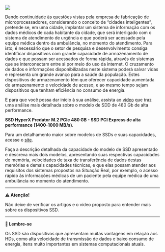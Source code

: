 [![](https://ampli-images.s3.amazonaws.com/production/59cb4d85-4158-4256-90c1-51f99846fd96/original)](https://ampli-images.s3.amazonaws.com/production/59cb4d85-4158-4256-90c1-51f99846fd96/original)

Dando continuidade às questões vistas pela empresa de fabricação de microprocessadores, considerando o conceito de “cidades inteligentes”, pretende se, em uma cidade, implantar um sistema de informação com os dados médicos de cada habitante da cidade, que será interligado com o sistema de atendimento de urgência e que poderá ser acessado pela equipe médica dentro da ambulância, no momento do atendimento. Para isto, é necessário que o setor de pesquisa e desenvolvimento consiga identificar dispositivos com grande capacidade de armazenamento de dados e que possam ser acessados de forma rápida, através de sistemas que se interconectam entre si por meio do uso da internet. O cruzamento de dados e informações disponibilizadas neste sistema poderá salvar vidas e representa um grande avanço para a saúde da população. Estes dispositivos de armazenamento têm que oferecer capacidade aumentada de armazenamento e velocidade de acesso, e ao mesmo tempo sejam dispositivos que tenham eficiência no consumo de energia.

E para que você possa dar início à sua análise, assista ao [vídeo](https://www.youtube.com/watch?v=PHaNURrCILg) que traz uma análise mais detalhada sobre o modelo de SDD de 480 Gb de alta performance.

**SSD HyperX Predator M.2 PCIe 480 GB - SSD PCI Express de alta performance** **(1400-1000 MB/s).**

Para um detalhamento maior sobre modelos de SSDs e suas capacidades, acesse o [site](https://www.kingston.com/br/ssd).

Faça a descrição detalhada da capacidade do modelo de SSD apresentado e descreva mais dois modelos, apresentando suas respectivas capacidades de memória, velocidades de taxa de transferência de dados destas memórias e demais capacidades técnicas, e que elas possam atender aos requisitos dos sistemas propostos na Situação Real, por exemplo, o acesso rápido às informações médicas de um paciente pela equipe médica de uma ambulância no momento do atendimento.

_______

**⚠️ Atenção!**

Não deixe de verificar os artigos e o vídeo proposto para entender mais sobre os dispositivos SSD.

_______

**📌 Lembre-se**

Os SSD são dispositivos que apresentam muitas vantagens em relação aos HDs, como alta velocidade de transmissão de dados e baixo consumo de energia, itens muito importantes em sistemas computacionais atuais.